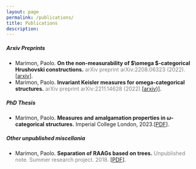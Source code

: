 ```yaml
---
layout: page
permalink: /publications/
title: Publications
description: 
---
```


##### Arxiv Preprints

* Marimon, Paolo. **On the non-measurability of $\omega $-categorical Hrushovski constructions.** <span style="color:gray">
arXiv preprint arXiv:2208.06323 (2022).
</span>[[arxiv](https://arxiv.org/abs/2208.06323)].
* Marimon, Paolo. **Invariant Keisler measures for omega-categorical structures.** <span style="color:gray"> arXiv preprint arXiv:2211.14628 (2022).</span>[[arxiv](https://arxiv.org/abs/2211.14628))].

##### PhD Thesis
* Marimon, Paolo. **Measures and amalgamation properties in $\omega$-categorical structures.** Imperial College London, 2023.[[PDF](https://spiral.imperial.ac.uk/handle/10044/1/106470)].

##### Other unpublished miscellania
* Marimon, Paolo. **Separation of RAAGs based on trees.** <span style="color:gray"> Unpublished note. Summer research project. 2018. </span>[<a href="paolomarimon.github.io/folder/assets/pdf/Separation_of_RAAGS.pdf" target="_blank">PDF</a>].



